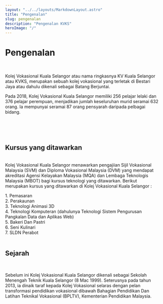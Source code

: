 ```yaml
---
layout: "../../layouts/MarkdownLayout.astro"
title: "Pengenalan"
slug: pengenalan
description: "Pengenalan KVKS"
heroImage: "/"
---
```


# Pengenalan

<br>

Kolej Vokasional Kuala Selangor atau nama ringkasnya KV Kuala Selangor atau KVKS, merupakan sebuah kolej vokasional yang terletak di Bestari Jaya atau dahulu dikenali sebagai Batang Berjuntai.

Pada 2018, Kolej Vokasional Kuala Selangor memiliki 256 pelajar lelaki dan 376 pelajar perempuan, menjadikan jumlah keseluruhan murid seramai 632 orang. Ia mempunyai seramai 87 orang pensyarah daripada pelbagai bidang.

<br><br><br>

## Kursus yang ditawarkan
<br>
Kolej Vokasional Kuala Selangor menawarkan pengajiian Sijil Vokasional Malaysia (SVM) dan Diploma Vokasional Malaysia (DVM) yang mendapat akreditasi Agensi Kelayakan Malaysia (MQA) dan Lembaga Teknologis Malaysia (MBOT) bagi kursus teknologi yang ditawarkan. Berikut merupakan kursus yang ditawarkan di Kolej Vokasional Kuala Selangor :

<ol> </ol>
1. Pemasaran
<br>
2. Perakaunan
<br>
3. Teknologi Animasi 3D
<br>
4. Teknologi Komputeran (dahulunya Teknologi Sistem Pengurusan Pangkalan Data dan Aplikas Web)
<br>
5. Bakeri Dan Pastri
<br>
6. Seni Kulinari
<br>
7. SLDN Perabot

<br>
<br>

## Sejarah

<br>

Sebelum ini Kolej Vokasional Kuala Selangor dikenali sebagai Sekolah Menengah Teknik Kuala Selangor (8 Mac 1999). Seterusnya pada tahun 2013, ia dinaik taraf kepada Kolej Vokasional selaras dengan pelan transformasi pendidikan vokasional dibawah Bahagian Pendidikan Dan Latihan Teknikal Vokasional (BPLTV), Kementerian Pendidikan Malaysia.

<!--TODO letak gambar kv lama -->

